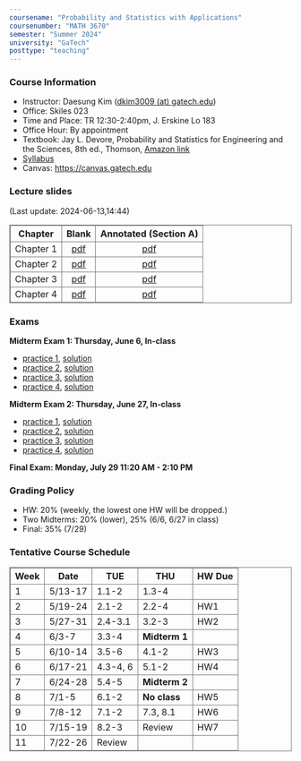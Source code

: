 ```yaml
---
coursename: "Probability and Statistics with Applications"
coursenumber: "MATH 3670"
semester: "Summer 2024"
university: "GaTech"
posttype: "teaching"
---
```


### Course Information
- Instructor: Daesung Kim ([dkim3009 (at) gatech.edu](mailto:dkim3009@gatech.edu))
- Office: Skiles 023
- Time and Place: TR 12:30-2:40pm, J. Erskine Lo 183
- Office Hour: By appointment
- Textbook: Jay L. Devore, Probability and Statistics for Engineering and the Sciences, 8th ed., Thomson, [Amazon link](https://www.amazon.com/Probability-Statistics-Engineering-Sciences-Devore/dp/0538733527)
- [Syllabus](syllabus.pdf)
- Canvas: https://canvas.gatech.edu

### Lecture slides
(Last update: 2024-06-13,14:44)

| Chapter     | Blank                         | Annotated (Section A)     |
| -           | :-:                           | :-:                       |
| Chapter 1   | [pdf](m3670-chap1-blank.pdf)  | [pdf](m3670-chap1.pdf)    |
| Chapter 2   | [pdf](m3670-chap2-blank.pdf)  | [pdf](m3670-chap2.pdf)    |
| Chapter 3   | [pdf](m3670-chap3-blank.pdf)  | [pdf](m3670-chap3.pdf)    |
| Chapter 4   | [pdf](m3670-chap4-blank.pdf)  | [pdf](m3670-chap4.pdf)    |

### Exams
**Midterm Exam 1: Thursday, June 6, In-class**
- [practice 1](https://bonetto.math.gatech.edu/teaching/3770-spring10/mid1.pdf), [solution](https://bonetto.math.gatech.edu/teaching/3770-spring10/sol1.pdf)
- [practice 2](https://bonetto.math.gatech.edu/teaching/3770-spring10/mid1p.pdf), [solution](https://bonetto.math.gatech.edu/teaching/3770-spring10/msol1.pdf)
- [practice 3](https://bonetto.math.gatech.edu/teaching/3770-spring10/mid3770_1.pdf), [solution](https://bonetto.math.gatech.edu/teaching/3770-spring10/sol3770_1.pdf)
- [practice 4](https://bonetto.math.gatech.edu/teaching/3770-spring10/ptest3770_1.pdf), [solution](https://bonetto.math.gatech.edu/teaching/3770-spring10/psol3770_1.pdf)

**Midterm Exam 2: Thursday, June 27, In-class**
- [practice 1](https://bonetto.math.gatech.edu/teaching/3770-spring10/mid2.pdf), [solution](https://bonetto.math.gatech.edu/teaching/3770-spring10/sol2.pdf)
- [practice 2](https://bonetto.math.gatech.edu/teaching/3770-spring10/mid2p.pdf), [solution](https://bonetto.math.gatech.edu/teaching/3770-spring10/sol2p.pdf)
- [practice 3](https://bonetto.math.gatech.edu/teaching/3770-spring10/mid3770_2.pdf), [solution](https://bonetto.math.gatech.edu/teaching/3770-spring10/sol3770_2.pdf)
- [practice 4](https://bonetto.math.gatech.edu/teaching/3770-spring10/ptest3770_2.pdf), [solution](https://bonetto.math.gatech.edu/teaching/3770-spring10/psol3770_2.pdf)

**Final Exam: Monday, July 29 11:20 AM - 2:10 PM**


### Grading Policy

- HW: 20% (weekly, the lowest one HW will be dropped.)
- Two Midterms: 20% (lower), 25% (6/6, 6/27 in class)
- Final: 35% (7/29)

### Tentative Course Schedule

| Week | Date    | TUE        | THU           | HW Due |
| ---  | ---     | ---        | ---           | ---    |
| 1    | 5/13-17 | 1.1-2      | 1.3-4         |        |
| 2    | 5/19-24 | 2.1-2      | 2.2-4         | HW1    |
| 3    | 5/27-31 | 2.4-3.1    | 3.2-3         | HW2    |
| 4    | 6/3-7   | 3.3-4      | **Midterm 1** |        |
| 5    | 6/10-14 | 3.5-6      | 4.1-2         | HW3    |
| 6    | 6/17-21 | 4.3-4, 6   | 5.1-2         | HW4    |
| 7    | 6/24-28 | 5.4-5      | **Midterm 2** |        |
| 8    | 7/1-5   | 6.1-2      | **No class**  | HW5    |
| 9    | 7/8-12  | 7.1-2      | 7.3, 8.1      | HW6    |
| 10   | 7/15-19 | 8.2-3      | Review        | HW7    |
| 11   | 7/22-26 | Review     |               |        |



<style>
table, th, td {
  border: 1px solid #777;
  border-collapse: collapse;
}
</style>


